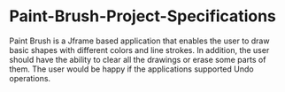 # Paint-Brush-Project-Specifications
Paint Brush is a Jframe based application that enables the user to draw basic shapes with different colors and line strokes. In addition, the user should have the ability to clear all the drawings or erase some parts of them. The user would be happy if the applications supported Undo operations.
